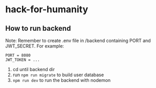 # hack-for-humanity

## How to run backend

Note: Remember to create .env file in /backend containing PORT and JWT_SECRET. For example:

```.env
PORT = 8080
JWT_TOKEN = ...
```

1. cd until backend dir
2. run `npm run migrate` to build user database
3. `npm run dev` to run the backend with nodemon
